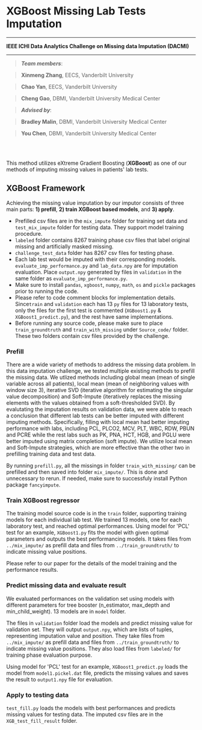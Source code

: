 # XGBoost Missing Lab Tests Imputation

*******************************************************
**IEEE ICHI Data Analytics Challenge on Missing data Imputation (DACMI)**
*******************************************************
>***Team members***:

>**Xinmeng Zhang**, EECS, Vanderbilt University

>**Chao Yan**,  EECS, Vanderbilt University

>**Cheng Gao**, DBMI, Vanderbilt University Medical Center

>***Advised by***: 

>**Bradley Malin**,  DBMI,  Vanderbilt University Medical Center

>**You Chen**, DBMI,  Vanderbilt University Medical Center



<br />
<br />

This method utilizes eXtreme Gradient Boosting (**XGBoost**) as one of our methods of imputing missing values in patients' lab tests.

## XGBoost Framework
Achieving the missing value imputation by our imputor consists of three main parts: **1) prefill**, **2) train XGBoost based models**, and **3) apply**.

- Prefilled csv files are in the `mix_impute` folder for training set data and `test_mix_impute` folder for testing data. They support model training procedure.
- `labeled` folder contains 8267 training phase csv files that label original missing and artificially masked missing.
- `challenge_test_data` folder has 8267 csv files for testing phase.
- Each lab test would be imputed with their corresponding models.   `evaluate_imp_performance.py` and `lab_data.npy` are for imputation evaluation. Place `output.npy` generated by files in `validation` in the same folder as     `evaluate_imp_performance.py`.
- Make sure to install `pandas`, `xgboost`, `numpy`, `math`, `os` and `pickle` packages prior to running the code.
- Please refer to code comment blocks for implementation details. Since`train` and `validation` each has 13 `py` files for 13 laboratory tests, only the files for the first test is commented (`XGBoost1.py` & `XGBoost1_predict.py`), and the rest have same implementations. 
- Before running any source code, please make sure to place `train_groundtruth` and `train_with_missing` under `Source_code/` folder. These two folders contain csv files provided by the challenge. 


### Prefill
There are a wide variety of methods to address the missing data problem. In this data imputation challenge, we tested multiple existing methods to prefill the missing data. We utlized methods including global mean (mean of single variable across all patients), local mean (mean of neighboring values with window size 3), iterative SVD (iterative algorithm for estimating the singular value decomposition) and Soft-Impute (iteratively replaces the missing elements with the values obtained from a soft-thresholded SVD). By evalutating the imputation results on validation data, we were able to reach a conclusion that different lab tests can be better imputed with different imputing methods. Specifically, filling with local mean had better imputing performance with labs, including PCL, PLCO2, MCV, PLT, WBC, RDW, PBUN and PCRE while the rest labs such as PK, PNA, HCT, HGB, and PGLU were better imputed using matrix completion (soft impute). We utilize local mean and Soft-Impute strategies, which are more effective than the other two in prefilling training data and test data.

By running `prefill.py`, all the missings in folder `train_with_missing/` can be prefilled and then saved into folder `mix_impute/`. This is done and unnecessary to rerun. If needed, make sure to successfuly install Python package `fancyimpute`.


### Train XGBoost regressor
 The training model source code is in the `train` folder, supporting training models for each individual lab test. We trained 13 models, one for each laboratory test, and reached optimal performances. Using model for 'PCL' test for an example, `XGBoost1.py` fits the model with given optimal parameters and outputs the best performancing models. It takes files from `../mix_impute/` as prefill data and files from `../train_groundtruth/` to indicate missing value positions. 

Please refer to our paper for the details of the model training and the performance results.


### Predict missing data and evaluate result

We evaluated performances on the validation set using models with different parameters for tree booster (n_estimator, max_depth and min_child_weight). 13 models are in `model` folder. 

The files in `validation` folder load the models and predict missing value for validation set. They will output `output.npy`, which are lists of tuples, representing imputation value and position. They take files from `../mix_impute/` as prefill data and files from `../train_groundtruth/` to indicate missing value positions. They also load files from `labeled/` for training phase evaluation purpose.

Using model for 'PCL' test for an example, `XGBoost1_predict.py` loads the model from `model1.pickel.dat` file, predicts the missing values and saves the result to `output1.npy` file for evaluation. 


### Apply to testing data
`test_fill.py` loads the models with best performances and predicts missing values for testing data. The imputed csv files are in the `XGB_test_fill_result` folder.